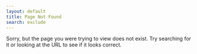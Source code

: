 ```yaml
---
layout: default
title: Page Not Found
search: exclude
---
```


Sorry, but the page you were trying to view does not exist. Try searching for it or looking at the URL to see if it looks correct.
